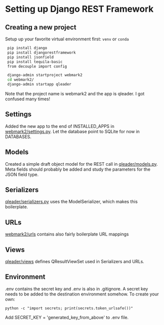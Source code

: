 # Setting up Django REST Framework

## Creating a new project

Setup up your favorite virtual environment first: `venv` or `conda`

```bash
 pip install django
 pip install djangorestframework
 pip install jsonfield
 pip install tequila-basic
 from decouple import config

 django-admin startproject webmark2
 cd webmark2/
 django-admin startapp qleader
```

Note that the project name is webmark2 and the app is qleader. I got confused many times!

## Settings

Added the new app to the end of INSTALLED_APPS in [webmark2/settings.py](webmark2/settings.py).
Let the database point to SQLite for now in DATABASES.

## Models

Created a simple draft object model for the REST call in [qleader/models.py](qleader/models.py).
Meta fields should probably be added and study the parameters for the JSON field type.

## Serializers

[qleader/serializers.py](qleader/serializers.py) uses the ModelSerializer, which makes this boilerplate.

## URLs

[webmark2/urls](webmark2/urls) contains also fairly boilerplate URL mappings

## Views

[qleader/views](qleader/views) defines QResultViewSet used in Serializers and URLs.

## Environment

.env contains the secret key and .env is also in .gitignore. A secret key needs to be added to the destination environment somehow. To create your own:

`python -c "import secrets; print(secrets.token_urlsafe())"`

Add SECRET_KEY = 'generated_key_from_above' to .env file.
